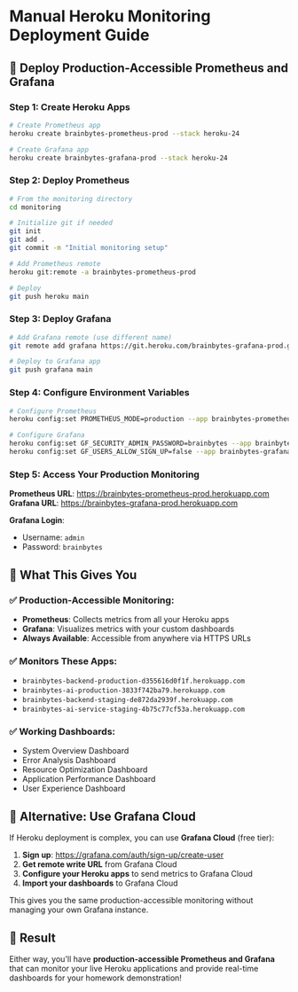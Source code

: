# Manual Heroku Monitoring Deployment Guide

## 🚀 Deploy Production-Accessible Prometheus and Grafana

### Step 1: Create Heroku Apps

```bash
# Create Prometheus app
heroku create brainbytes-prometheus-prod --stack heroku-24

# Create Grafana app  
heroku create brainbytes-grafana-prod --stack heroku-24
```

### Step 2: Deploy Prometheus

```bash
# From the monitoring directory
cd monitoring

# Initialize git if needed
git init
git add .
git commit -m "Initial monitoring setup"

# Add Prometheus remote
heroku git:remote -a brainbytes-prometheus-prod

# Deploy
git push heroku main
```

### Step 3: Deploy Grafana

```bash
# Add Grafana remote (use different name)
git remote add grafana https://git.heroku.com/brainbytes-grafana-prod.git

# Deploy to Grafana app
git push grafana main
```

### Step 4: Configure Environment Variables

```bash
# Configure Prometheus
heroku config:set PROMETHEUS_MODE=production --app brainbytes-prometheus-prod

# Configure Grafana
heroku config:set GF_SECURITY_ADMIN_PASSWORD=brainbytes --app brainbytes-grafana-prod
heroku config:set GF_USERS_ALLOW_SIGN_UP=false --app brainbytes-grafana-prod
```

### Step 5: Access Your Production Monitoring

**Prometheus URL**: https://brainbytes-prometheus-prod.herokuapp.com
**Grafana URL**: https://brainbytes-grafana-prod.herokuapp.com

**Grafana Login**:
- Username: `admin`
- Password: `brainbytes`

## 🎯 What This Gives You

### ✅ Production-Accessible Monitoring:
- **Prometheus**: Collects metrics from all your Heroku apps
- **Grafana**: Visualizes metrics with your custom dashboards
- **Always Available**: Accessible from anywhere via HTTPS URLs

### ✅ Monitors These Apps:
- `brainbytes-backend-production-d355616d0f1f.herokuapp.com`
- `brainbytes-ai-production-3833f742ba79.herokuapp.com`
- `brainbytes-backend-staging-de872da2939f.herokuapp.com`
- `brainbytes-ai-service-staging-4b75c77cf53a.herokuapp.com`

### ✅ Working Dashboards:
- System Overview Dashboard
- Error Analysis Dashboard
- Resource Optimization Dashboard
- Application Performance Dashboard
- User Experience Dashboard

## 🔧 Alternative: Use Grafana Cloud

If Heroku deployment is complex, you can use **Grafana Cloud** (free tier):

1. **Sign up**: https://grafana.com/auth/sign-up/create-user
2. **Get remote write URL** from Grafana Cloud
3. **Configure your Heroku apps** to send metrics to Grafana Cloud
4. **Import your dashboards** to Grafana Cloud

This gives you the same production-accessible monitoring without managing your own Grafana instance.

## 🎯 Result

Either way, you'll have **production-accessible Prometheus and Grafana** that can monitor your live Heroku applications and provide real-time dashboards for your homework demonstration!